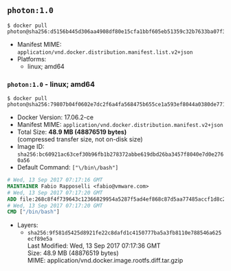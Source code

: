 ## `photon:1.0`

```console
$ docker pull photon@sha256:d5156b445d306aa4908df80e15cfa1bbf605eb51359c32b7633ba07f33ff7201
```

-	Manifest MIME: `application/vnd.docker.distribution.manifest.list.v2+json`
-	Platforms:
	-	linux; amd64

### `photon:1.0` - linux; amd64

```console
$ docker pull photon@sha256:79807b04f0602e7dc2f6a4fa568475b655ce1a593ef8044a0380de771ff61707
```

-	Docker Version: 17.06.2-ce
-	Manifest MIME: `application/vnd.docker.distribution.manifest.v2+json`
-	Total Size: **48.9 MB (48876519 bytes)**  
	(compressed transfer size, not on-disk size)
-	Image ID: `sha256:bc60921ac63cef30b96fb1b278372abbe619dbd26ba3457f8040e7d0e2760a56`
-	Default Command: `["\/bin\/bash"]`

```dockerfile
# Wed, 13 Sep 2017 07:17:16 GMT
MAINTAINER Fabio Rapposelli <fabio@vmware.com>
# Wed, 13 Sep 2017 07:17:20 GMT
ADD file:268c8f4f739643c12366829954a5287f5ad4ef868c87d5aa77485accf1d8c214 in / 
# Wed, 13 Sep 2017 07:17:20 GMT
CMD ["/bin/bash"]
```

-	Layers:
	-	`sha256:9f581d5425d8921fe22c8dafd1c4150777ba5a3fb8110e788546a625ecf89e5a`  
		Last Modified: Wed, 13 Sep 2017 07:17:36 GMT  
		Size: 48.9 MB (48876519 bytes)  
		MIME: application/vnd.docker.image.rootfs.diff.tar.gzip

